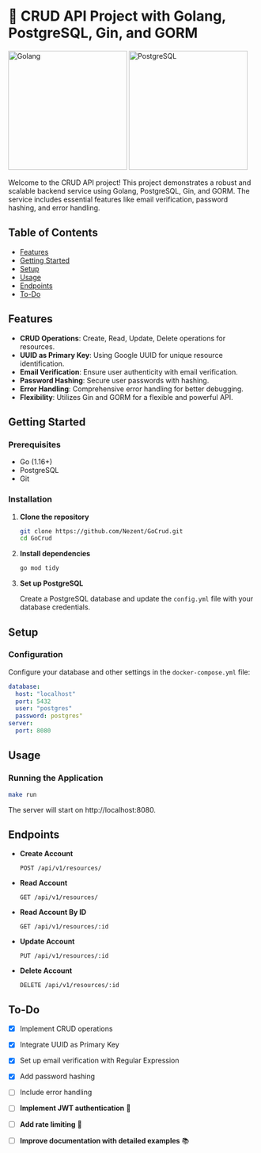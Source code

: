 # 🚀 CRUD API Project with Golang, PostgreSQL, Gin, and GORM

<img src="https://user-images.githubusercontent.com/25181517/192149581-88194d20-1a37-4be8-8801-5dc0017ffbbe.png" alt="Golang" height="240"/> <img src="https://cdn.iconscout.com/icon/free/png-256/postgresql-11-1175122.png" alt="PostgreSQL" height="240"/>

Welcome to the CRUD API project! This project demonstrates a robust and scalable backend service using Golang, PostgreSQL, Gin, and GORM. The service includes essential features like email verification, password hashing, and error handling.

## Table of Contents

- [Features](#features)
- [Getting Started](#getting-started)
- [Setup](#setup)
- [Usage](#usage)
- [Endpoints](#endpoints)
- [To-Do](#to-do)

## Features

- **CRUD Operations**: Create, Read, Update, Delete operations for resources.
- **UUID as Primary Key**: Using Google UUID for unique resource identification.
- **Email Verification**: Ensure user authenticity with email verification.
- **Password Hashing**: Secure user passwords with hashing.
- **Error Handling**: Comprehensive error handling for better debugging.
- **Flexibility**: Utilizes Gin and GORM for a flexible and powerful API.

## Getting Started

### Prerequisites

- Go (1.16+)
- PostgreSQL
- Git

### Installation

1. **Clone the repository**
    ```bash
    git clone https://github.com/Nezent/GoCrud.git
    cd GoCrud
    ```

2. **Install dependencies**
    ```bash
    go mod tidy
    ```

3. **Set up PostgreSQL**

    Create a PostgreSQL database and update the `config.yml` file with your database credentials.


## Setup

### Configuration

Configure your database and other settings in the `docker-compose.yml` file:

```yaml
database:
  host: "localhost"
  port: 5432
  user: "postgres"
  password: postgres"
server:
  port: 8080
```

## Usage

### Running the Application

```bash
make run
```
The server will start on http://localhost:8080.

## Endpoints

- **Create Account**
    ```
    POST /api/v1/resources/
    ```

- **Read Account**
    ```
    GET /api/v1/resources/
    ```

- **Read Account By ID**
    ```
    GET /api/v1/resources/:id
    ```


- **Update Account**
    ```
    PUT /api/v1/resources/:id
    ```

- **Delete Account**
    ```
    DELETE /api/v1/resources/:id
    ```


## To-Do

- [x] Implement CRUD operations
- [x] Integrate UUID as Primary Key
- [x] Set up email verification with Regular Expression
- [x] Add password hashing
- [ ] Include error handling
- [ ] **Implement JWT authentication** 🔐
- [ ] **Add rate limiting** 🚀
- [ ] **Improve documentation with detailed examples** 📚

